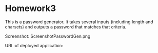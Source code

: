 # Homework3

This is a password generator. It takes several inputs (including length and charsets) and outputs a password that matches that criteria. 

Screenshot: ScreenshotPasswordGen.png

URL of deployed application: 

